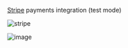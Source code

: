 [Stripe](https://dashboard.stripe.com) payments integration (test mode)

![stripe](https://github.com/A1xarT/android-stripe-payments/assets/40519032/f507fde1-720d-4092-bf15-c10900df1e86)

![image](https://github.com/A1xarT/android-stripe-payments/assets/40519032/a356fca1-8462-4de0-bd93-8c04d9aedc85)

